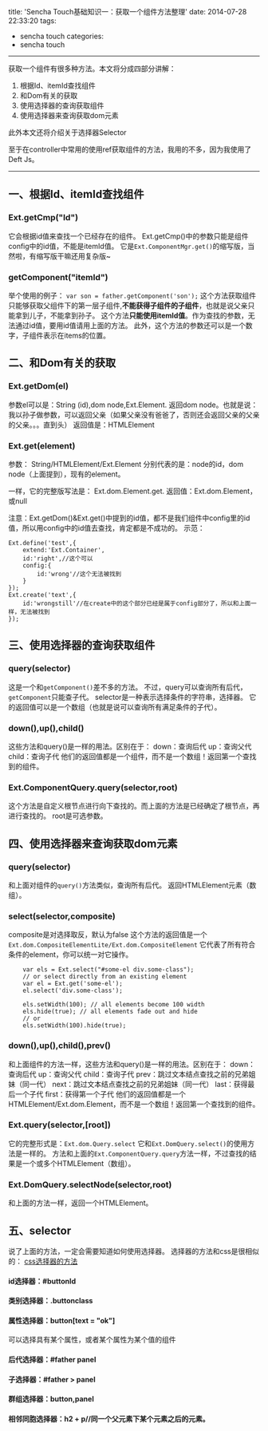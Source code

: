 title: 'Sencha Touch基础知识一：获取一个组件方法整理'
date: 2014-07-28 22:33:20
tags:
- sencha touch
categories:
- sencha touch
---

获取一个组件有很多种方法。本文将分成四部分讲解：
1. 根据Id、itemId查找组件
2. 和Dom有关的获取
3. 使用选择器的查询获取组件
4. 使用选择器来查询获取dom元素

此外本文还将介绍关于选择器Selector
<!--more-->
至于在controller中常用的使用ref获取组件的方法，我用的不多，因为我使用了Deft Js。

----- 

## 一、根据Id、itemId查找组件

### Ext.getCmp("Id")
它会根据id值来查找一个已经存在的组件。
Ext.getCmp()中的参数只能是组件config中的id值，不能是itemId值。
它是`Ext.ComponentMgr.get()`的缩写版，当然啦，有缩写版干嘛还用复杂版~

### getComponent("itemId")
举个使用的例子：
`var son = father.getComponent('son');`
这个方法获取组件只能够获取父组件下的第一层子组件,**不能获得子组件的子组件**，也就是说父亲只能拿到儿子，不能拿到孙子。
这个方法**只能使用itemId值**。作为查找的参数，无法通过id值，要用id值请用上面的方法。
此外，这个方法的参数还可以是一个数字，子组件表示在items的位置。

## 二、和Dom有关的获取
### Ext.getDom(el)
参数el可以是：String (id),dom node,Ext.Element.
返回dom node。也就是说：我以孙子做参数，可以返回父亲（如果父亲没有爸爸了，否则还会返回父亲的父亲的父亲。。。直到头）
返回值是：HTMLElement

### Ext.get(element)
参数：
    String/HTMLElement/Ext.Element
    分别代表的是：node的id，dom node（上面提到），现有的element。
    
一样，它的完整版写法是： Ext.dom.Element.get.
返回值：Ext.dom.Element，或null

注意：Ext.getDom()&Ext.get()中提到的id值，都不是我们组件中config里的id值，所以用config中的id值去查找，肯定都是不成功的。
示范：

    Ext.define('test',{
        extend:'Ext.Container',
        id:'right',//这个可以
        config:{
            id:'wrong'//这个无法被找到
        }
    });
    Ext.create('text',{
        id:'wrongstill'//在create中的这个部分已经是属于config部分了，所以和上面一样，无法被找到
    });

## 三、使用选择器的查询获取组件

### query(selector)
这是一个和`getComponent()`差不多的方法。
不过，query可以查询所有后代，`getComponent`只能查子代。
selector是一种表示选择条件的字符串，选择器。
它的返回值可以是一个数组（也就是说可以查询所有满足条件的子代）。

### down(),up(),child()
这些方法和query()是一样的用法。区别在于：
down：查询后代
up：查询父代
child：查询子代
他们的返回值都是一个组件，而不是一个数组！返回第一个查找到的组件。

### Ext.ComponentQuery.query(selector,root)
这个方法是自定义根节点进行向下查找的。而上面的方法是已经确定了根节点，再进行查找的。
root是可选参数。

## 四、使用选择器来查询获取dom元素
### query(selector)
和上面对组件的`query()`方法类似，查询所有后代。
返回HTMLElement元素（数组）。

### select(selector,composite)
composite是对选择取反，默认为false
这个方法的返回值是一个`Ext.dom.CompositeElementLite/Ext.dom.CompositeElement`
它代表了所有符合条件的element，你可以统一对它操作。

        var els = Ext.select("#some-el div.some-class");
        // or select directly from an existing element
        var el = Ext.get('some-el');
        el.select('div.some-class');

        els.setWidth(100); // all elements become 100 width
        els.hide(true); // all elements fade out and hide
        // or
        els.setWidth(100).hide(true);

### down(),up(),child(),prev()
和上面组件的方法一样，这些方法和query()是一样的用法。区别在于：
down：查询后代
up：查询父代
child：查询子代
prev：跳过文本结点查找之前的兄弟姐妹（同一代）
next：跳过文本结点查找之前的兄弟姐妹（同一代）
last：获得最后一个子代
first：获得第一个子代
他们的返回值都是一个HTMLElement/Ext.dom.Element，而不是一个数组！返回第一个查找到的组件。

### Ext.query(selector,[root])
它的完整形式是：`Ext.dom.Query.select`
它和`Ext.DomQuery.select()`的使用方法是一样的。
方法和上面的`Ext.ComponentQuery.query`方法一样，不过查找的结果是一个或多个HTMLElement（数组）。

### Ext.DomQuery.selectNode(selector,root)
和上面的方法一样，返回一个HTMLElement。

## 五、selector
说了上面的方法，一定会需要知道如何使用选择器。
选择器的方法和css是很相似的：
[css选择器的方法](http://www.w3.org/TR/css3-selectors/)
#### id选择器：#buttonId
#### 类别选择器：.buttonclass
#### 属性选择器：button[text = "ok"]
可以选择具有某个属性，或者某个属性为某个值的组件
#### 后代选择器：#father panel
#### 子选择器：#father > panel
#### 群组选择器：button,panel
#### 相邻同胞选择器：h2 + p//同一个父元素下某个元素之后的元素。

